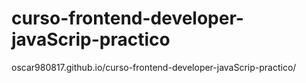 # curso-frontend-developer-javaScrip-practico

oscar980817.github.io/curso-frontend-developer-javaScrip-practico/
